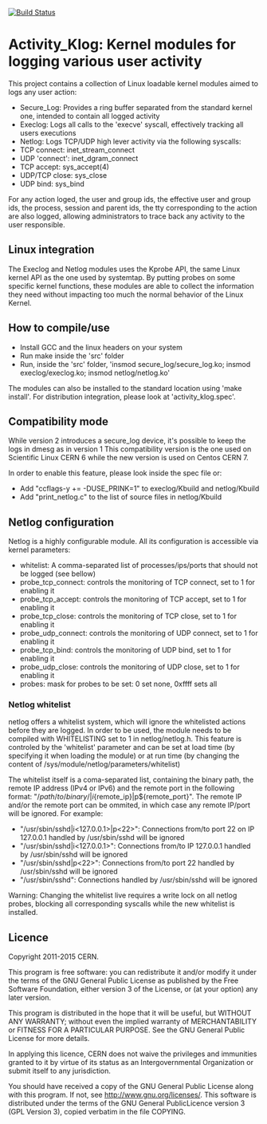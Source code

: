 [![Build Status](https://travis-ci.org/CERN-CERT/activity_klog.svg?branch=master)](https://travis-ci.org/CERN-CERT/activity_klog)
# Activity_Klog: Kernel modules for logging various user activity

This project contains a collection of Linux loadable kernel modules aimed to logs any user action:
- Secure_Log: Provides a ring buffer separated from the standard kernel one, intended to contain all logged activity
- Execlog: Logs all calls to the 'execve' syscall, effectively tracking all users executions
- Netlog: Logs TCP/UDP high lever activity via the following syscalls:
 - TCP connect: inet_stream_connect
 - UDP 'connect': inet_dgram_connect
 - TCP accept: sys_accept(4)
 - UDP/TCP close: sys_close
 - UDP bind: sys_bind

For any action loged, the user and group ids, the effective user and group ids, the process, session and parent ids, the tty corresponding to the action are also logged, allowing administrators to trace back any activity to the user responsible.

##  Linux integration

The Execlog and Netlog modules uses the Kprobe API, the same Linux kernel API as the one used by systemtap.
By putting probes on some specific kernel functions, these modules are able to collect the information they need without impacting too much the normal behavior of the Linux Kernel.

## How to compile/use

- Install GCC and the linux headers on your system
- Run make inside the 'src' folder
- Run, inside the 'src' folder, 'insmod secure_log/secure_log.ko; insmod execlog/execlog.ko; insmod netlog/netlog.ko'

The modules can also be installed to the standard location using 'make install'.
For distribution integration, please look at 'activity_klog.spec'.

## Compatibility mode

While version 2 introduces a secure_log device, it's possible to keep the logs in dmesg as in version 1
This compatibility version is the one used on Scientific Linux CERN 6 while the new version is used on Centos CERN 7.

In order to enable this feature, please look inside the spec file or:
- Add "ccflags-y += -DUSE_PRINK=1" to execlog/Kbuild and netlog/Kbuild
- Add "print_netlog.c" to the list of source files in netlog/Kbuild

## Netlog configuration

Netlog is a highly configurable module. All its configuration is accessible via kernel parameters:
- whitelist: A comma-separated list of processes/ips/ports that should not be logged (see bellow)
- probe_tcp_connect: controls the monitoring of TCP connect, set to 1 for enabling it
- probe_tcp_accept: controls the monitoring of TCP accept, set to 1 for enabling it
- probe_tcp_close: controls the monitoring of TCP close, set to 1 for enabling it
- probe_udp_connect: controls the monitoring of UDP connect, set to 1 for enabling it
- probe_tcp_bind: controls the monitoring of UDP bind, set to 1 for enabling it
- probe_udp_close: controls the monitoring of UDP close, set to 1 for enabling it
- probes: mask for probes to be set: 0 set none, 0xffff sets all

### Netlog whitelist

netlog offers a whitelist system, which will ignore the whitelisted actions before they are logged.
In order to be used, the module needs to be compiled with WHITELISTING set to 1 in netlog/netlog.h.
This feature is controled by the 'whitelist' parameter and can be set at load time (by specifying it when loading the module) or at run time (by changing the content of /sys/module/netlog/parameters/whitelist)

The whitelist itself is a coma-separated list, containing the binary path, the remote IP address (IPv4 or IPv6) and the remote port in the following format: "${/path/to/binary/}|i${remote_ip}|p${remote_port}".
The remote IP and/or the remote port can be ommited, in which case any remote IP/port will be ignored. For example:
- "/usr/sbin/sshd|i<127.0.0.1>|p<22>": Connections from/to port 22 on IP 127.0.0.1 handled by /usr/sbin/sshd will be ignored
- "/usr/sbin/sshd|i<127.0.0.1>": Connections from/to IP 127.0.0.1 handled by /usr/sbin/sshd will be ignored
- "/usr/sbin/sshd|p<22>": Connections from/to port 22 handled by /usr/sbin/sshd will be ignored
- "/usr/sbin/sshd": Connections handled by /usr/sbin/sshd will be ignored

Warning: Changing the whitelist live requires a write lock on all netlog probes, blocking all corresponding syscalls while the new whitelist is installed.

## Licence

Copyright 2011-2015 CERN.

This program is free software: you can redistribute it and/or modify it under the terms of the GNU General Public License as published by the Free Software Foundation, either version 3 of the License, or (at your option) any later version.

This program is distributed in the hope that it will be useful, but WITHOUT ANY WARRANTY; without even the implied warranty of MERCHANTABILITY or FITNESS FOR A PARTICULAR PURPOSE. See the GNU General Public License for more details.

In applying this licence, CERN does not waive the privileges and immunities granted to it by virtue of its status as an Intergovernmental Organization or submit itself to any jurisdiction.

You should have received a copy of the GNU General Public License along with this program. If not, see <http://www.gnu.org/licenses/>. This software is distributed under the terms of the GNU General PublicLicence version 3 (GPL Version 3), copied verbatim in the file COPYING. 
